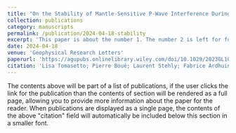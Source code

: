```yaml
---
title: "On the Stability of Mantle‐Sensitive P‐Wave Interference During a Secondary Microseismic Event."
collection: publications
category: manuscripts
permalink: /publication/2024-04-18-stability
excerpt: 'This paper is about the number 1. The number 2 is left for future work.'
date: 2024-04-18
venue: 'Geophysical Research Letters'
paperurl: 'https://agupubs.onlinelibrary.wiley.com/doi/10.1029/2023GL108018'
citation: 'Lisa Tomasetto; Pierre Boué; Laurent Stehly; Fabrice Ardhuin; Henri‐Claude Nataf. On the Stability of Mantle‐Sensitive P‐Wave Interference During a Secondary Microseismic Event. Geophysical Research Letters. 2024‐04‐28. DOI:10.1029/ 2023GL108018'
---
```


The contents above will be part of a list of publications, if the user clicks the link for the publication than the contents of section will be rendered as a full page, allowing you to provide more information about the paper for the reader. When publications are displayed as a single page, the contents of the above "citation" field will automatically be included below this section in a smaller font.